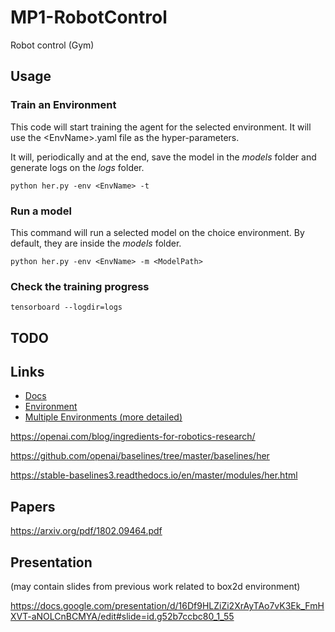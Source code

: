 # MP1-RobotControl
Robot control (Gym)

## Usage

### Train an Environment

This code will start training the agent for the selected environment. It will use the \<EnvName\>.yaml file as the hyper-parameters.

It will, periodically and at the end, save the model in the *models* folder and generate logs on the *logs* folder.

```
python her.py -env <EnvName> -t
```

### Run a model

This command will run a selected model on the choice environment. By default, they are inside the *models* folder.

```
python her.py -env <EnvName> -m <ModelPath>
```

### Check the training progress

```
tensorboard --logdir=logs
```

## TODO


## Links

- [Docs](https://gym.openai.com/docs/)
- [Environment](https://gym.openai.com/envs/FetchSlide-v1/)
- [Multiple Environments (more detailed)](https://www.cnblogs.com/siahekai/p/14161023.html)

https://openai.com/blog/ingredients-for-robotics-research/

https://github.com/openai/baselines/tree/master/baselines/her

https://stable-baselines3.readthedocs.io/en/master/modules/her.html

## Papers

https://arxiv.org/pdf/1802.09464.pdf


## Presentation
(may contain slides from previous work related to box2d environment)

https://docs.google.com/presentation/d/16Df9HLZiZi2XrAyTAo7vK3Ek_FmHXVT-aNOLCnBCMYA/edit#slide=id.g52b7ccbc80_1_55



